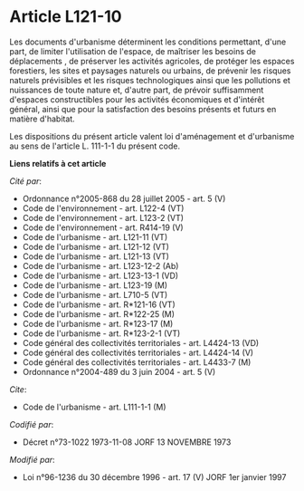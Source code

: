 # Article L121-10

Les documents d'urbanisme déterminent les conditions permettant, d'une part, de limiter l'utilisation de l'espace, de
maîtriser les besoins de déplacements , de préserver les activités agricoles, de protéger les espaces forestiers, les sites
et paysages naturels ou urbains, de prévenir les risques naturels prévisibles et les risques technologiques ainsi que les
pollutions et nuissances de toute nature et, d'autre part, de prévoir suffisamment d'espaces constructibles pour les
activités économiques et d'intérêt général, ainsi que pour la satisfaction des besoins présents et futurs en matière
d'habitat.

Les dispositions du présent article valent loi d'aménagement et d'urbanisme au sens de l'article L. 111-1-1 du présent code.

**Liens relatifs à cet article**

_Cité par_:

  - Ordonnance n°2005-868 du 28 juillet 2005 - art. 5 (V)
  - Code de l'environnement - art. L122-4 (VT)
  - Code de l'environnement - art. L123-2 (VT)
  - Code de l'environnement - art. R414-19 (V)
  - Code de l'urbanisme - art. L121-11 (VT)
  - Code de l'urbanisme - art. L121-12 (VT)
  - Code de l'urbanisme - art. L121-13 (VT)
  - Code de l'urbanisme - art. L123-12-2 (Ab)
  - Code de l'urbanisme - art. L123-13-1 (VD)
  - Code de l'urbanisme - art. L123-19 (M)
  - Code de l'urbanisme - art. L710-5 (VT)
  - Code de l'urbanisme - art. R*121-16 (VT)
  - Code de l'urbanisme - art. R*122-25 (M)
  - Code de l'urbanisme - art. R*123-17 (M)
  - Code de l'urbanisme - art. R*123-2-1 (VT)
  - Code général des collectivités territoriales - art. L4424-13 (VD)
  - Code général des collectivités territoriales - art. L4424-14 (V)
  - Code général des collectivités territoriales - art. L4433-7 (M)
  - Ordonnance n°2004-489 du 3 juin 2004 - art. 5 (V)

_Cite_:

  - Code de l'urbanisme - art. L111-1-1 (M)

_Codifié par_:

  - Décret n°73-1022 1973-11-08 JORF 13 NOVEMBRE 1973

_Modifié par_:

  - Loi n°96-1236 du 30 décembre 1996 - art. 17 (V) JORF 1er janvier 1997
